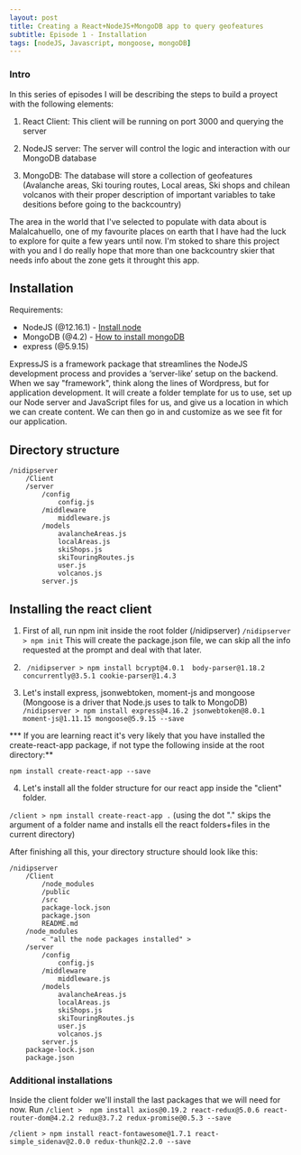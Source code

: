 ```yaml
---
layout: post
title: Creating a React+NodeJS+MongoDB app to query geofeatures
subtitle: Episode 1 - Installation
tags: [nodeJS, Javascript, mongoose, mongoDB]
---
```


### Intro ###

In this series of episodes I will be describing the steps to build a proyect with the following elements:

1) React Client: This client will be running on port 3000 and querying the server

2) NodeJS server: The server will control the logic and interaction with our MongoDB database

3) MongoDB: The database will store a collection of geofeatures (Avalanche areas, Ski touring routes, Local areas, Ski shops and chilean volcanos with their proper description of important variables to take desitions before going to the backcountry)

The area in the world that I've selected to populate with data about is Malalcahuello, one of my favourite places on earth that I have had the luck to explore for quite a few years until now. I'm stoked to share this project with you and I do really hope that more than one backcountry skier that needs info about the zone gets it throught this app.

## Installation ##
Requirements:
- NodeJS (@12.16.1) - [Install node](https://nodejs.org/es/download/)
- MongoDB (@4.2) - [How to install mongoDB](https://www.mongodb.com/download-center/community)
- express (@5.9.15)

ExpressJS is a framework package that streamlines the NodeJS development process and provides a ‘server-like’ setup on the backend. When we say "framework", think along the lines of Wordpress, but for application development. It will create a folder template for us to use, set up our Node server and JavaScript files for us, and give us a location in which we can create content. We can then go in and customize as we see fit for our application.

## Directory structure ## 

```
/nidipserver
    /Client
    /server
        /config
            config.js
        /middleware
            middleware.js
        /models
            avalancheAreas.js
            localAreas.js
            skiShops.js
            skiTouringRoutes.js
            user.js
            volcanos.js
        server.js
```

## Installing the react client ##
1) First of all, run npm init inside the root folder (/nidipserver)
``` /nidipserver > npm init ```
    This will create the package.json file, we can skip all the info requested at the prompt and deal with that later.

2) ``` /nidipserver > npm install bcrypt@4.0.1  body-parser@1.18.2 concurrently@3.5.1 cookie-parser@1.4.3```

3) Let's install express, jsonwebtoken, moment-js and mongoose (Mongoose is a driver that Node.js uses to talk to MongoDB)
    ``` /nidipserver > npm install express@4.16.2 jsonwebtoken@8.0.1 moment-js@1.11.15 mongoose@5.9.15 --save ```

*** If you are learning react it's very likely that you have installed the create-react-app package, if not type the following inside at the root directory:**

``` npm install create-react-app --save ```

4) Let's install all the folder structure for our react app inside the "client" folder.

``` /client > npm install create-react-app . ``` 
(using the dot "." skips the argument of a folder name and installs ell the react folders+files in the current directory)

After finishing all this, your directory structure should look like this:
```
/nidipserver
    /Client
        /node_modules
        /public
        /src
        package-lock.json
        package.json
        README.md
    /node_modules
        < "all the node packages installed" >
    /server
        /config
            config.js
        /middleware
            middleware.js
        /models
            avalancheAreas.js
            localAreas.js
            skiShops.js
            skiTouringRoutes.js
            user.js
            volcanos.js
        server.js
    package-lock.json
    package.json
```

### Additional installations ###

Inside the client folder we'll install the last packages that we will need for now. Run
``` /client >  npm install axios@0.19.2 react-redux@5.0.6 react-router-dom@4.2.2 redux@3.7.2 redux-promise@0.5.3 --save  ``` 

``` /client > npm install react-fontawesome@1.7.1 react-simple_sidenav@2.0.0 redux-thunk@2.2.0 --save  ``` 
